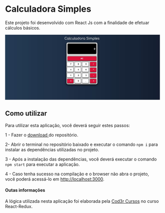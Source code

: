 # Calculadora Simples

Este projeto foi desenvolvido com React Js com a finalidade de efetuar cálculos básicos.

<img src="https://github.com/LemosLeonardo/calculadoraReactJs/blob/main/src/images/calculadora%20simples.JPG?raw=true" width="600px" />

## Como utilizar
Para utilizar esta aplicação, você deverá seguir estes passos:

  1 - Fazer o <a href="https://github.com/LemosLeonardo/calculadoraReactJs/archive/main.zip"> download </a> do repositório.  
  
  2- Abrir o terminal no repositório baixado e executar o comando `npm i` para instalar as dependências utilizadas no projeto. 
  
  3 - Após a instalação das dependências, você deverá executar o comando `npm start` para executar a aplicação.
  
  4 - Caso tenha sucesso na compilação e o browser não abra o projeto, você poderá acessá-lo em [http://localhost:3000](http://localhost:3000).

#### Outas informações

A lógica utilizada nesta aplicação foi elaborada pela <a href="https://github.com/cod3rcursos">Cod3r Cursos<a/> no curso React-Redux.
